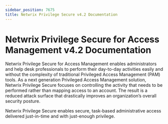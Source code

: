 ```yaml
---
sidebar_position: 7675
title: Netwrix Privilege Secure v4.2 Documentation
---
```


# Netwrix Privilege Secure for Access Management v4.2 Documentation

Netwrix Privilege Secure for Access Management enables administrators and help desk professionals to perform their day-to-day activities easily and without the complexity of traditional Privileged Access Management (PAM) tools. As a next generation Privileged Access Management solution, Netwrix Privilege Secure focuses on controlling the activity that needs to be performed rather than mapping access to an account. The result is a reduced attack surface that drastically improves an organization’s overall security posture.

Netwrix Privilege Secure enables secure, task-based administrative access delivered just-in-time and with just-enough privilege.
